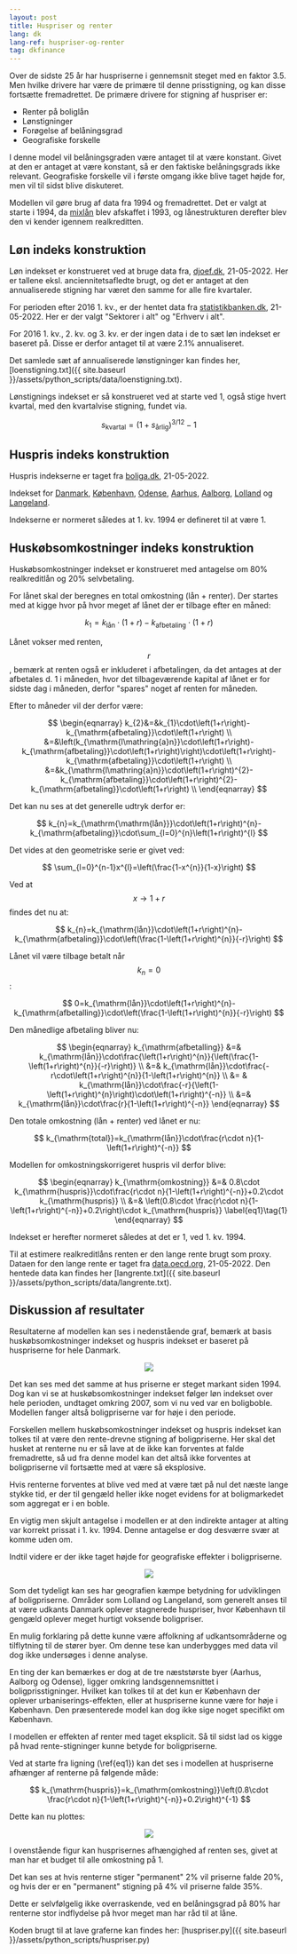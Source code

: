 ```yaml
---
layout: post
title: Huspriser og renter
lang: dk
lang-ref: huspriser-og-renter
tag: dkfinance
---
```


Over de sidste 25 år har huspriserne i gennemsnit steget med en faktor 3.5.
Men hvilke drivere har være de primære til denne prisstigning, og kan disse fortsætte fremadrettet.
De primære drivere for stigning af huspriser er:

* Renter på boliglån
* Lønstigninger
* Forøgelse af belåningsgrad
* Geografiske forskelle

I denne model vil belåningsgraden være antaget til at være konstant.
Givet at den er antaget at være konstant, så er den faktiske belåningsgrads ikke relevant.
Geografiske forskelle vil i første omgang ikke blive taget højde for, men vil til sidst blive diskuteret.

Modellen vil gøre brug af data fra 1994 og fremadrettet.
Det er valgt at starte i 1994, da [mixlån](https://da.wikipedia.org/wiki/Mixl%C3%A5n) blev afskaffet i 1993, og lånestrukturen derefter blev den vi kender igennem realkreditten.

## Løn indeks konstruktion

Løn indekset er konstrueret ved at bruge data fra, [djoef.dk](https://www.djoef.dk/r-aa-dgivning/l-oe-n/l-oe-nforhandling/loenudvikling19922015forprivatansatte.aspx#IL-oe-nudvikling--19922016--for--privatansatte--dj-oe-fere), 21-05-2022.
Her er tallene eksl. anciennitetsafledte brugt, og det er antaget at den annualiserede stigning har været den samme for alle fire kvartaler.

For perioden efter 2016 1. kv., er der hentet data fra [statistikbanken.dk](https://www.statistikbanken.dk/statbank5a/selectvarval/define.asp?PLanguage=0&subword=tabsel&MainTable=SBLON1&PXSId=214666&tablestyle=&ST=SD&buttons=0), 21-05-2022.
Her er der valgt "Sektorer i alt" og "Erhverv i alt".

For 2016 1. kv., 2. kv. og 3. kv. er der ingen data i de to sæt løn indekset er baseret på.
Disse er derfor antaget til at være 2.1% annualiseret.

Det samlede sæt af annualiserede lønstigninger kan findes her, [loenstigning.txt]({{ site.baseurl }}/assets/python_scripts/data/loenstigning.txt).

Lønstignings indekset er så konstrueret ved at starte ved 1, også stige hvert kvartal, med den kvartalvise stigning, fundet via.

$$ s_\mathrm{kvartal} = \left( 1 + s_\mathrm{årlig} \right)^{3/12} - 1 $$

## Huspris indeks konstruktion

Huspris indekserne er taget fra [boliga.dk](https://www.boliga.dk/boligpriser), 21-05-2022.

Indekset for [Danmark](https://www.boliga.dk/boligpriser/resultater?area=72000&type=0&data=0),
[København](https://www.boliga.dk/boligpriser/resultater?area=77101&type=0&data=0),
[Odense](https://www.boliga.dk/boligpriser/resultater?area=77461&type=0&data=0),
[Aarhus](https://www.boliga.dk/boligpriser/resultater?area=77751&type=0&data=0),
[Aalborg](https://www.boliga.dk/boligpriser/resultater?area=77851&type=0&data=0),
[Lolland](https://www.boliga.dk/boligpriser/resultater?area=77360&type=0&data=0) og
[Langeland](https://www.boliga.dk/boligpriser/resultater?area=77482&type=0&data=0).

Indekserne er normeret således at 1. kv. 1994 er defineret til at være 1.

## Huskøbsomkostninger indeks konstruktion

Huskøbsomkostninger indekset er konstrueret med antagelse om 80% realkreditlån og 20% selvbetaling.

For lånet skal der beregnes en total omkostning (lån + renter).
Der startes med at kigge hvor på hvor meget af lånet der er tilbage efter en måned:

$$ k_{1}=k_{\mathrm{lån}}\cdot\left(1+r\right)-k_{\mathrm{afbetaling}}\cdot\left(1+r\right) $$

Lånet vokser med renten, $$r$$, bemærk at renten også er inkluderet i afbetalingen, da det antages at der afbetales d. 1 i måneden,
hvor det tilbageværende kapital af lånet er for sidste dag i måneden, derfor "spares" noget af renten for måneden.

Efter to måneder vil der derfor være:

$$ \begin{eqnarray}
   k_{2}&=&k_{1}\cdot\left(1+r\right)-k_{\mathrm{afbetaling}}\cdot\left(1+r\right) \\
   &=&\left(k_{\mathrm{l\mathring{a}n}}\cdot\left(1+r\right)-k_{\mathrm{afbetaling}}\cdot\left(1+r\right)\right)\cdot\left(1+r\right)-k_{\mathrm{afbetaling}}\cdot\left(1+r\right) \\
   &=&k_{\mathrm{l\mathring{a}n}}\cdot\left(1+r\right)^{2}-k_{\mathrm{afbetaling}}\cdot\left(1+r\right)^{2}-k_{\mathrm{afbetaling}}\cdot\left(1+r\right) \\
\end{eqnarray} $$

Det kan nu ses at det generelle udtryk derfor er:

$$ k_{n}=k_{\mathrm{\mathrm{lån}}}\cdot\left(1+r\right)^{n}-k_{\mathrm{afbetaling}}\cdot\sum_{l=0}^{n}\left(1+r\right)^{l} $$

Det vides at den geometriske serie er givet ved:

$$ \sum_{l=0}^{n-1}x^{l}=\left(\frac{1-x^{n}}{1-x}\right) $$

Ved at $$x\rightarrow 1+r$$ findes det nu at:

$$ k_{n}=k_{\mathrm{lån}}\cdot\left(1+r\right)^{n}-k_{\mathrm{afbetaling}}\cdot\left(\frac{1-\left(1+r\right)^{n}}{-r}\right) $$

Lånet vil være tilbage betalt når $$k_{n}=0$$:

$$ 0=k_{\mathrm{lån}}\cdot\left(1+r\right)^{n}-k_{\mathrm{afbetalling}}\cdot\left(\frac{1-\left(1+r\right)^{n}}{-r}\right) $$

Den månedlige afbetaling bliver nu:

$$ \begin{eqnarray}
    k_{\mathrm{afbetalling}} &=& k_{\mathrm{lån}}\cdot\frac{\left(1+r\right)^{n}}{\left(\frac{1-\left(1+r\right)^{n}}{-r}\right)} \\
    &=& k_{\mathrm{lån}}\cdot\frac{-r\cdot\left(1+r\right)^{n}}{1-\left(1+r\right)^{n}} \\
    &= & k_{\mathrm{lån}}\cdot\frac{-r}{\left(1-\left(1+r\right)^{n}\right)\cdot\left(1+r\right)^{-n}} \\
    &=& k_{\mathrm{lån}}\cdot\frac{r}{1-\left(1+r\right)^{-n}}
\end{eqnarray} $$

Den totale omkostning (lån + renter) ved lånet er nu:

$$ k_{\mathrm{total}}=k_{\mathrm{lån}}\cdot\frac{r\cdot n}{1-\left(1+r\right)^{-n}} $$

Modellen for omkostningskorrigeret huspris vil derfor blive:

$$ \begin{eqnarray}
   k_{\mathrm{omkostning}} &=& 0.8\cdot k_{\mathrm{huspris}}\cdot\frac{r\cdot n}{1-\left(1+r\right)^{-n}}+0.2\cdot k_{\mathrm{huspris}} \\
   &=& \left(0.8\cdot \frac{r\cdot n}{1-\left(1+r\right)^{-n}}+0.2\right)\cdot k_{\mathrm{huspris}} \label{eq1}\tag{1}
\end{eqnarray} $$

Indekset er herefter normeret således at det er 1, ved 1. kv. 1994.

Til at estimere realkreditlåns renten er den lange rente brugt som proxy.
Dataen for den lange rente er taget fra [data.oecd.org](https://data.oecd.org/interest/long-term-interest-rates.htm), 21-05-2022.
Den hentede data kan findes her [langrente.txt]({{ site.baseurl }}/assets/python_scripts/data/langrente.txt).

## Diskussion af resultater

Resultaterne af modellen kan ses i nedenstående graf, bemærk at basis huskøbsomkostninger indekset og huspris indekset er baseret på huspriserne for hele Danmark.

<p align="center">
<img src="{{ site.baseurl }}/assets/plots/huspris_indekser.svg">
</p>

Det kan ses med det samme at hus priserne er steget markant siden 1994.
Dog kan vi se at huskøbsomkostninger indekset følger løn indekset over hele perioden, undtaget omkring 2007, som vi nu ved var en boligboble.
Modellen fanger altså boligpriserne var for høje i den periode.

Forskellen mellem huskøbsomkostninger indekset og huspris indekset kan tolkes til at være den rente-drevne stigning af boligpriserne.
Her skal det husket at renterne nu er så lave at de ikke kan forventes at falde fremadrette, så ud fra denne model kan det altså ikke forventes at boligpriserne vil fortsætte med at være så eksplosive.

Hvis renterne forventes at blive ved med at være tæt på nul det næste lange stykke tid, er der til gengæld heller ikke noget evidens for at boligmarkedet som aggregat er i en boble.

En vigtig men skjult antagelse i modellen er at den indirekte antager at alting var korrekt prissat i 1. kv. 1994.
Denne antagelse er dog desværre svær at komme uden om.

Indtil videre er der ikke taget højde for geografiske effekter i boligpriserne.

<p align="center">
<img src="{{ site.baseurl }}/assets/plots/geografiske_forskelle.svg">
</p>

Som det tydeligt kan ses har geografien kæmpe betydning for udviklingen af boligpriserne.
Områder som Lolland og Langeland, som generelt anses til at være udkants Danmark oplever stagnerede huspriser, hvor København til gengæld oplever meget hurtigt voksende boligpriser.

En mulig forklaring på dette kunne være affolkning af udkantsområderne og tilflytning til de stører byer.
Om denne tese kan underbygges med data vil dog ikke undersøges i denne analyse.

En ting der kan bemærkes er dog at de tre næststørste byer (Aarhus, Aalborg og Odense), ligger omkring landsgennemsnittet i boligprisstigninger.
Hvilket kan tolkes til at det kun er København der oplever urbaniserings-effekten, eller at huspriserne kunne være for høje i København.
Den præsenterede model kan dog ikke sige noget specifikt om København.

I modellen er effekten af renter med taget eksplicit.
Så til sidst lad os kigge på hvad rente-stigninger kunne betyde for boligpriserne.

Ved at starte fra ligning (\ref{eq1}) kan det ses i modellen at huspriserne afhænger af renterne på følgende måde:

$$ k_{\mathrm{huspris}}=k_{\mathrm{omkostning}}\left(0.8\cdot \frac{r\cdot n}{1-\left(1+r\right)^{-n}}+0.2\right)^{-1} $$

Dette kan nu plottes:

<p align="center">
<img src="{{ site.baseurl }}/assets/plots/huspris_rente_funktion.svg">
</p>

I ovenstående figur kan husprisernes afhængighed af renten ses, givet at man har et budget til alle omkostning på 1.

Det kan ses at hvis renterne stiger "permanent" 2% vil priserne falde 20%, og hvis der er en "permanent" stigning på 4% vil priserne falde 35%.

Dette er selvfølgelig ikke overraskende, ved en belåningsgrad på 80% har renterne stor indflydelse på hvor meget man har råd til at låne.

Koden brugt til at lave graferne kan findes her: [huspriser.py]({{ site.baseurl }}/assets/python_scripts/huspriser.py)
